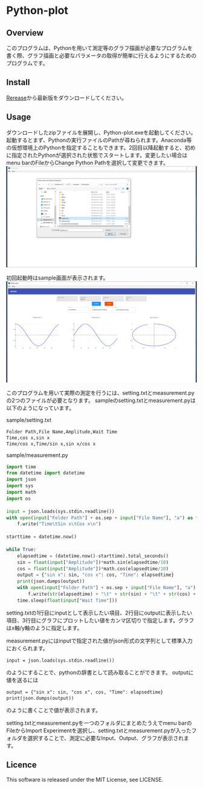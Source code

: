 Python-plot
====

## Overview
このプログラムは、Pythonを用いて測定等のグラフ描画が必要なプログラムを書く際、グラフ描画と必要なパラメータの取得が簡単に行えるようにするためのプログラムです。

## Install
[Rerease](https://github.com/kytk-03/Python-plot/releases)から最新版をダウンロードしてください。

## Usage
ダウンロードしたzipファイルを展開し、Python-plot.exeを起動してください。
起動するとまず、Pythonの実行ファイルのPathが尋ねられます。Anaconda等の仮想環境上のPythonを指定することもできます。2回目以降起動すると、初めに指定されたPythonが選択された状態でスタートします。変更したい場合はmenu barのFileからChange Python Pathを選択して変更できます。
![Demo](./demo/demo_start.png)

初回起動時はsample画面が表示されます。
![Demo](./demo/Demo.png)

このプログラムを用いて実際の測定を行うには、setting.txtとmeasurement.pyの2つのファイルが必要となります。
sampleのsetting.txtとmeasurement.pyは以下のようになっています。

sample/setting.txt
```
Folder Path,File Name,Amplitude,Wait Time
Time,cos x,sin x
Time/cos x,Time/sin x,sin x/cos x
```

sample/measurement.py
```python
import time
from datetime import datetime
import json
import sys
import math
import os

input = json.loads(sys.stdin.readline())
with open(input["Folder Path"] + os.sep + input["File Name"], "a") as f:
    f.write("Time\tSin x\tCos x\n")

starttime = datetime.now()

while True:
    elapsedtime = (datetime.now()-starttime).total_seconds()
    sin = float(input["Amplitude"])*math.sin(elapsedtime/10)
    cos = float(input["Amplitude"])*math.cos(elapsedtime/10)
    output = {"sin x": sin, "cos x": cos, "Time": elapsedtime}
    print(json.dumps(output))
    with open(input["Folder Path"] + os.sep + input["File Name"], "a") as f:
        f.write(str(elapsedtime) + "\t" + str(sin) + "\t" + str(cos) + "\n")
    time.sleep(float(input["Wait Time"]))
```

setting.txtの1行目にinputとして表示したい項目、2行目にoutputに表示したい項目、3行目にグラフにプロットしたい値をカンマ区切りで指定します。グラフはx軸/y軸のように指定します。

measurement.pyにはinputで指定された値がjson形式の文字列として標準入力におくられます。
```
input = json.loads(sys.stdin.readline())
```
のようにすることで、pythonの辞書として読み取ることができます。
outputに値を送るには
```
output = {"sin x": sin, "cos x", cos, "Time": elapsedtime}
print(json.dumps(output))
```
のように書くことで値が表示されます。

setting.txtとmeasurement.pyを一つのフォルダにまとめたうえでmenu barのFileからImport Experimentを選択し、setting.txtとmeasurement.pyが入ったフォルダを選択することで、測定に必要なInput、Output、グラフが表示されます。

## Licence
This software is released under the MIT License, see LICENSE.
